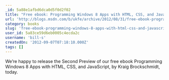 ```yaml
---
_id: 5a88e1afbd6dca0d5f0d2f02
title: "Free ebook: Programming Windows 8 Apps with HTML, CSS, and JavaScript (Second Preview)"
url: 'http://blogs.msdn.com/b/ukfe/archive/2012/08/31/free-ebook-programming-windows-8-apps-with-html-css-and-javascript-second-preview.aspx'
category: books
slug: 'free-ebook-programming-windows-8-apps-with-html-css-and-javascript-second-preview'
user_id: 5a83ce59d6eb0005c4ecda2c
username: 'bill-s'
createdOn: '2012-09-07T07:18:10.000Z'
tags: []
---
```


We’re happy to release the Second Preview of our free ebook Programming Windows 8 Apps with HTML, CSS, and JavaScript, by Kraig Brockschmidt, today.
